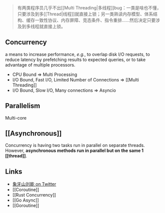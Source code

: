 > 有两类程序员几乎不出[[Multi Threading|多线程]]bug：一类是啥也不懂，只要涉及到多[[Thread|线程]]就直接上锁；另一类熟读内存模型、体系结构、缓存一致性协议、内存屏障、竞态条件、指令重排……然后决定只要涉及到多线程就直接上锁。

## Concurrency
a means to increase performance, _e.g._, to overlap disk I/O requests, to reduce latency by prefetching results to expected queries, or to take advantage of multiple processors.

- CPU Bound => Multi Processing
- I/O Bound, Fast I/O, Limited Number of Connections => [[Multi Threading]]
- I/O Bound, Slow I/O, Many connections => Asyncio

## Parallelism
Multi-core 

## [[Asynchronous]]
Concurrency is having two tasks run in parallel on separate threads. However, **asynchronous methods run in parallel but on the same 1 [[thread]]**.

## Links
- [象牙山刘能 on Twitter](https://twitter.com/disksing/status/1582017780294946817)
- [[Coroutine]]
- [[Rust Concurrency]]
- [[Go Async]]
- [[Goroutine]]